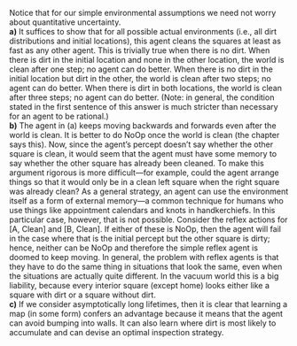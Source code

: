 Notice that for our simple environmental assumptions we need not worry about quantitative uncertainty.<br>
**a)** It suffices to show that for all possible actual environments (i.e., all dirt distributions and
initial locations), this agent cleans the squares at least as fast as any other agent. This is
trivially true when there is no dirt. When there is dirt in the initial location and none in
the other location, the world is clean after one step; no agent can do better. When there
is no dirt in the initial location but dirt in the other, the world is clean after two steps; no
agent can do better. When there is dirt in both locations, the world is clean after three
steps; no agent can do better. (Note: in general, the condition stated in the first sentence
of this answer is much stricter than necessary for an agent to be rational.)<br>
**b)** The agent in (a) keeps moving backwards and forwards even after the world is clean.
It is better to do NoOp once the world is clean (the chapter says this). Now, since
the agent’s percept doesn’t say whether the other square is clean, it would seem that
the agent must have some memory to say whether the other square has already been
cleaned. To make this argument rigorous is more difficult—for example, could the
agent arrange things so that it would only be in a clean left square when the right square
was already clean? As a general strategy, an agent can use the environment itself as
a form of external memory—a common technique for humans who use things like
appointment calendars and knots in handkerchiefs. In this particular case, however, that
is not possible. Consider the reflex actions for [A, Clean] and [B, Clean]. If either of
these is NoOp, then the agent will fail in the case where that is the initial percept but
the other square is dirty; hence, neither can be NoOp and therefore the simple reflex
agent is doomed to keep moving. In general, the problem with reflex agents is that they
have to do the same thing in situations that look the same, even when the situations
are actually quite different. In the vacuum world this is a big liability, because every
interior square (except home) looks either like a square with dirt or a square without
dirt.<br>
**c)** If we consider asymptotically long lifetimes, then it is clear that learning a map (in
some form) confers an advantage because it means that the agent can avoid bumping
into walls. It can also learn where dirt is most likely to accumulate and can devise
an optimal inspection strategy.

